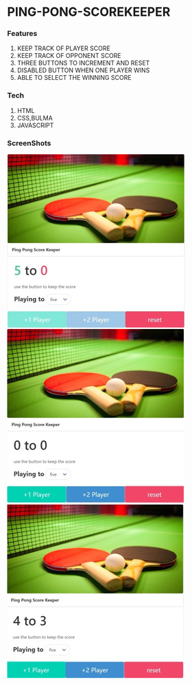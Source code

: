 # PING-PONG-SCOREKEEPER
 
### Features
  1. KEEP TRACK OF PLAYER SCORE
  2. KEEP TRACK OF OPPONENT SCORE
  3. THREE BUTTONS TO INCREMENT AND RESET
  4. DISABLED BUTTON WHEN ONE PLAYER WINS
  5. ABLE TO SELECT THE WINNING SCORE
### Tech
  1. HTML
  2. CSS,BULMA
  3. JAVASCRIPT
  
### ScreenShots   
![card](/screenshots/sc1.jpg)
![card](/screenshots/sc2.jpg)
![card](/screenshots/sc3.jpg)

